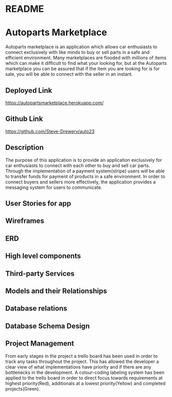 # README

# Autoparts Marketplace

Autoparts marketplace is an application which allows car enthusiasts to connect exclusively with like minds to buy or sell parts in a safe and efficient environment. Many marketplaces are flooded with millions of items which can make it difficult to find what your looking for, but at the Autoparts marketplace you can be assured that if the item you are looking for is for sale, you will be able to connect with the seller in an instant.

## Deployed Link

https://autopartsmarketplace.herokuapp.com/

## Github Link

https://github.com/Steve-Drewery/auto23


## Description

The purpose of this application is to provide an application exclusively for car enthusiasts to connect with each other to buy and sell car parts. Through the implementation of a payment system(stripe) users will be able to transfer funds for payment of products in a safe environment. In order to connect buyers and sellers more effectively, the application provides a messaging system for users to communicate. 

## User Stories for app


## Wireframes

## ERD

## High level components

## Third-party Services

## Models and their Relationships

## Database relations

## Database Schema Design

## Project Management

From early stages in the project a trello board has been used in order to track any tasks throughout the project. This has allowed the developer a clear view of what implementations have priority and if there are any bottlenecks in the development. A colour-coding labeling system has been applied to the trello board in order to direct focus towards requirements at highest priority(Red), additionals at a lowest priority(Yellow) and completed projects(Green).